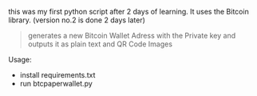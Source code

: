 this was my first python script after 2 days of learning. It uses the Bitcoin library. 
(version no.2 is done 2 days later)

> generates a new Bitcoin Wallet Adress with the Private key and outputs it as plain text and QR Code Images

Usage:
- install requirements.txt
- run btcpaperwallet.py
